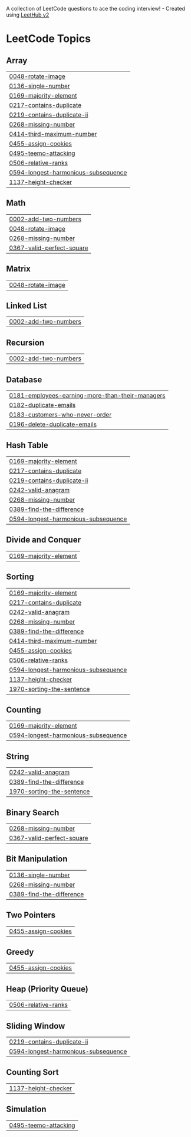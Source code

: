 A collection of LeetCode questions to ace the coding interview! - Created using [LeetHub v2](https://github.com/arunbhardwaj/LeetHub-2.0)
<!---LeetCode Topics Start-->
# LeetCode Topics
## Array
|  |
| ------- |
| [0048-rotate-image](https://github.com/mdyamin99/LeetCode_Problems/tree/master/0048-rotate-image) |
| [0136-single-number](https://github.com/mdyamin99/LeetCode_Problems/tree/master/0136-single-number) |
| [0169-majority-element](https://github.com/mdyamin99/LeetCode_Problems/tree/master/0169-majority-element) |
| [0217-contains-duplicate](https://github.com/mdyamin99/LeetCode_Problems/tree/master/0217-contains-duplicate) |
| [0219-contains-duplicate-ii](https://github.com/mdyamin99/LeetCode_Problems/tree/master/0219-contains-duplicate-ii) |
| [0268-missing-number](https://github.com/mdyamin99/LeetCode_Problems/tree/master/0268-missing-number) |
| [0414-third-maximum-number](https://github.com/mdyamin99/LeetCode_Problems/tree/master/0414-third-maximum-number) |
| [0455-assign-cookies](https://github.com/mdyamin99/LeetCode_Problems/tree/master/0455-assign-cookies) |
| [0495-teemo-attacking](https://github.com/mdyamin99/LeetCode_Problems/tree/master/0495-teemo-attacking) |
| [0506-relative-ranks](https://github.com/mdyamin99/LeetCode_Problems/tree/master/0506-relative-ranks) |
| [0594-longest-harmonious-subsequence](https://github.com/mdyamin99/LeetCode_Problems/tree/master/0594-longest-harmonious-subsequence) |
| [1137-height-checker](https://github.com/mdyamin99/LeetCode_Problems/tree/master/1137-height-checker) |
## Math
|  |
| ------- |
| [0002-add-two-numbers](https://github.com/mdyamin99/LeetCode_Problems/tree/master/0002-add-two-numbers) |
| [0048-rotate-image](https://github.com/mdyamin99/LeetCode_Problems/tree/master/0048-rotate-image) |
| [0268-missing-number](https://github.com/mdyamin99/LeetCode_Problems/tree/master/0268-missing-number) |
| [0367-valid-perfect-square](https://github.com/mdyamin99/LeetCode_Problems/tree/master/0367-valid-perfect-square) |
## Matrix
|  |
| ------- |
| [0048-rotate-image](https://github.com/mdyamin99/LeetCode_Problems/tree/master/0048-rotate-image) |
## Linked List
|  |
| ------- |
| [0002-add-two-numbers](https://github.com/mdyamin99/LeetCode_Problems/tree/master/0002-add-two-numbers) |
## Recursion
|  |
| ------- |
| [0002-add-two-numbers](https://github.com/mdyamin99/LeetCode_Problems/tree/master/0002-add-two-numbers) |
## Database
|  |
| ------- |
| [0181-employees-earning-more-than-their-managers](https://github.com/mdyamin99/LeetCode_Problems/tree/master/0181-employees-earning-more-than-their-managers) |
| [0182-duplicate-emails](https://github.com/mdyamin99/LeetCode_Problems/tree/master/0182-duplicate-emails) |
| [0183-customers-who-never-order](https://github.com/mdyamin99/LeetCode_Problems/tree/master/0183-customers-who-never-order) |
| [0196-delete-duplicate-emails](https://github.com/mdyamin99/LeetCode_Problems/tree/master/0196-delete-duplicate-emails) |
## Hash Table
|  |
| ------- |
| [0169-majority-element](https://github.com/mdyamin99/LeetCode_Problems/tree/master/0169-majority-element) |
| [0217-contains-duplicate](https://github.com/mdyamin99/LeetCode_Problems/tree/master/0217-contains-duplicate) |
| [0219-contains-duplicate-ii](https://github.com/mdyamin99/LeetCode_Problems/tree/master/0219-contains-duplicate-ii) |
| [0242-valid-anagram](https://github.com/mdyamin99/LeetCode_Problems/tree/master/0242-valid-anagram) |
| [0268-missing-number](https://github.com/mdyamin99/LeetCode_Problems/tree/master/0268-missing-number) |
| [0389-find-the-difference](https://github.com/mdyamin99/LeetCode_Problems/tree/master/0389-find-the-difference) |
| [0594-longest-harmonious-subsequence](https://github.com/mdyamin99/LeetCode_Problems/tree/master/0594-longest-harmonious-subsequence) |
## Divide and Conquer
|  |
| ------- |
| [0169-majority-element](https://github.com/mdyamin99/LeetCode_Problems/tree/master/0169-majority-element) |
## Sorting
|  |
| ------- |
| [0169-majority-element](https://github.com/mdyamin99/LeetCode_Problems/tree/master/0169-majority-element) |
| [0217-contains-duplicate](https://github.com/mdyamin99/LeetCode_Problems/tree/master/0217-contains-duplicate) |
| [0242-valid-anagram](https://github.com/mdyamin99/LeetCode_Problems/tree/master/0242-valid-anagram) |
| [0268-missing-number](https://github.com/mdyamin99/LeetCode_Problems/tree/master/0268-missing-number) |
| [0389-find-the-difference](https://github.com/mdyamin99/LeetCode_Problems/tree/master/0389-find-the-difference) |
| [0414-third-maximum-number](https://github.com/mdyamin99/LeetCode_Problems/tree/master/0414-third-maximum-number) |
| [0455-assign-cookies](https://github.com/mdyamin99/LeetCode_Problems/tree/master/0455-assign-cookies) |
| [0506-relative-ranks](https://github.com/mdyamin99/LeetCode_Problems/tree/master/0506-relative-ranks) |
| [0594-longest-harmonious-subsequence](https://github.com/mdyamin99/LeetCode_Problems/tree/master/0594-longest-harmonious-subsequence) |
| [1137-height-checker](https://github.com/mdyamin99/LeetCode_Problems/tree/master/1137-height-checker) |
| [1970-sorting-the-sentence](https://github.com/mdyamin99/LeetCode_Problems/tree/master/1970-sorting-the-sentence) |
## Counting
|  |
| ------- |
| [0169-majority-element](https://github.com/mdyamin99/LeetCode_Problems/tree/master/0169-majority-element) |
| [0594-longest-harmonious-subsequence](https://github.com/mdyamin99/LeetCode_Problems/tree/master/0594-longest-harmonious-subsequence) |
## String
|  |
| ------- |
| [0242-valid-anagram](https://github.com/mdyamin99/LeetCode_Problems/tree/master/0242-valid-anagram) |
| [0389-find-the-difference](https://github.com/mdyamin99/LeetCode_Problems/tree/master/0389-find-the-difference) |
| [1970-sorting-the-sentence](https://github.com/mdyamin99/LeetCode_Problems/tree/master/1970-sorting-the-sentence) |
## Binary Search
|  |
| ------- |
| [0268-missing-number](https://github.com/mdyamin99/LeetCode_Problems/tree/master/0268-missing-number) |
| [0367-valid-perfect-square](https://github.com/mdyamin99/LeetCode_Problems/tree/master/0367-valid-perfect-square) |
## Bit Manipulation
|  |
| ------- |
| [0136-single-number](https://github.com/mdyamin99/LeetCode_Problems/tree/master/0136-single-number) |
| [0268-missing-number](https://github.com/mdyamin99/LeetCode_Problems/tree/master/0268-missing-number) |
| [0389-find-the-difference](https://github.com/mdyamin99/LeetCode_Problems/tree/master/0389-find-the-difference) |
## Two Pointers
|  |
| ------- |
| [0455-assign-cookies](https://github.com/mdyamin99/LeetCode_Problems/tree/master/0455-assign-cookies) |
## Greedy
|  |
| ------- |
| [0455-assign-cookies](https://github.com/mdyamin99/LeetCode_Problems/tree/master/0455-assign-cookies) |
## Heap (Priority Queue)
|  |
| ------- |
| [0506-relative-ranks](https://github.com/mdyamin99/LeetCode_Problems/tree/master/0506-relative-ranks) |
## Sliding Window
|  |
| ------- |
| [0219-contains-duplicate-ii](https://github.com/mdyamin99/LeetCode_Problems/tree/master/0219-contains-duplicate-ii) |
| [0594-longest-harmonious-subsequence](https://github.com/mdyamin99/LeetCode_Problems/tree/master/0594-longest-harmonious-subsequence) |
## Counting Sort
|  |
| ------- |
| [1137-height-checker](https://github.com/mdyamin99/LeetCode_Problems/tree/master/1137-height-checker) |
## Simulation
|  |
| ------- |
| [0495-teemo-attacking](https://github.com/mdyamin99/LeetCode_Problems/tree/master/0495-teemo-attacking) |
<!---LeetCode Topics End-->
